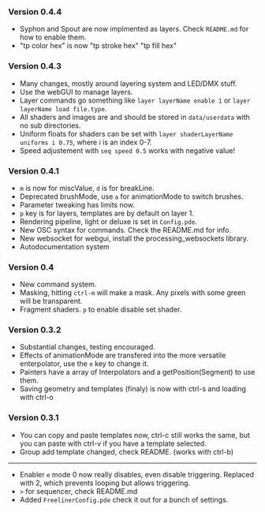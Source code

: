 ### Version 0.4.4 ###
 * Syphon and Spout are now implmented as layers. Check `README.md` for how to enable them.
 * "tp color hex" is now "tp stroke hex" "tp fill hex"

### Version 0.4.3 ###
 * Many changes, mostly around layering system and LED/DMX stuff.
 * Use the webGUI to manage layers.
 * Layer commands go something like `layer layerName enable 1` or `layer layerName load file.type`.
 * All shaders and images are and should be stored in `data/userdata` with no sub directories.
 * Uniform floats for shaders can be set with `layer shaderLayerName uniforms i 0.75`, where i is an index 0-7.
 * Speed adjustement with `seq speed 0.5` works with negative value!

### Version 0.4.1 ###
 * `m` is now for miscValue, `d` is for breakLine.
 * Deprecated brushMode, use `a` for animationMode to switch brushes.
 * Parameter tweaking has limits now.
 * `p` key is for layers, templates are by default on layer 1.
 * Rendering pipeline, light or deluxe is set in `Config.pde`.
 * New OSC syntax for commands. Check the README.md for info.
 * New websocket for webgui, install the processing_websockets library.
 * Autodocumentation system

### Version 0.4 ###
 * New command system.
 * Masking, hitting `ctrl-m` will make a mask. Any pixels with some green will be transparent.
 * Fragment shaders. `p` to enable disable set shader.

### Version 0.3.2 ###
 * Substantial changes, testing encouraged.
 * Effects of animationMode are transfered into the more versatile enterpolator, use the `e` key to change it.
 * Painters have a array of Interpolators and a getPosition(Segment) to use them.
 * Saving geometry and templates (finaly) is now with ctrl-s and loading with ctrl-o

### Version 0.3.1 ###
* You can copy and paste templates now, ctrl-c still works the same, but you can paste with ctrl-v if you have a template selected.
* Group add template changed, check README. (works with ctrl-b)
-------
* Enabler `e` mode 0 now really disables, even disable triggering. Replaced with 2, which prevents looping but allows triggering.
* `>` for sequencer, check README.md
* Added `FreelinerConfig.pde` check it out for a bunch of settings.
